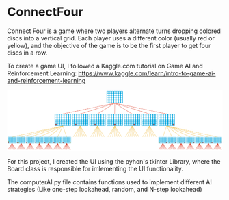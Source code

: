 # ConnectFour

Connect Four is a game where two players alternate turns dropping colored discs into a vertical grid. Each player uses a different color (usually red or yellow), and the objective of the game is to be the first player to get four discs in a row.
 

To create a game UI, I followed a Kaggle.com tutorial on Game AI and Reinforcement Learning: https://www.kaggle.com/learn/intro-to-game-ai-and-reinforcement-learning

![Alt text](resources/tree.png)

For this project, I created the UI using the pyhon's tkinter Library, where the Board class is responsible for imlementing the UI functionality.

The computerAI.py file contains functions used to implement different AI strategies (Like one-step lookahead, random, and N-step lookahead)
